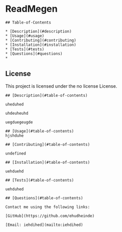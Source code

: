 # ReadMegen
  
  
    ## Table-of-Contents
  
    * [Description](#description)
    * [Usage](#usage)
    * [Contributing](#contributing)
    * [Installation](#installation)
    * [Tests](#tests)
    * [Questions](#questions)
    * 
  ## License
  
  
  
  This project is licensed under the no license License. 
      
    
    ## [Description](#table-of-contents)
  
    uheduhed
  
    uhdeuheuhd
  
    uegduegeugde
  
    ## [Usage](#table-of-contents)
    hjshduhe
   
    ## [Contributing](#table-of-contents)
    
    undefined
  
    ## [Installation](#table-of-contents)

    uehduehd
  
    ## [Tests](#table-of-contents)
  
    uehduhed
  
    ## [Questions](#table-of-contents)
  
    Contact me using the following links:
  
    [GitHub](https://github.com/ehudheinde)
  
    [Email: iehdihed](mailto:iehdihed)
  